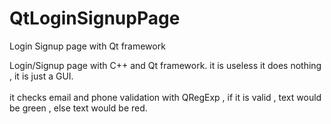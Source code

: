 # QtLoginSignupPage
Login Signup page with Qt framework

Login/Signup page with C++ and Qt framework. it is useless it does nothing , it is just a GUI.<br><br>
it checks email and phone validation with QRegExp , if it is valid , text would be green , else text would be red.
